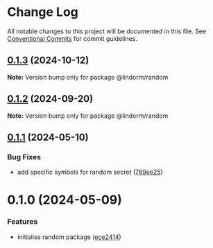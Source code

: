 # Change Log

All notable changes to this project will be documented in this file.
See [Conventional Commits](https://conventionalcommits.org) for commit guidelines.

## [0.1.3](https://github.com/lindorm-io/monorepo/compare/@lindorm/random@0.1.2...@lindorm/random@0.1.3) (2024-10-12)

**Note:** Version bump only for package @lindorm/random

## [0.1.2](https://github.com/lindorm-io/monorepo/compare/@lindorm/random@0.1.1...@lindorm/random@0.1.2) (2024-09-20)

**Note:** Version bump only for package @lindorm/random

## [0.1.1](https://github.com/lindorm-io/monorepo/compare/@lindorm/random@0.1.0...@lindorm/random@0.1.1) (2024-05-10)

### Bug Fixes

- add specific symbols for random secret ([769ee25](https://github.com/lindorm-io/monorepo/commit/769ee25b81f4ef59ce9c9507f31ec4a93ea780cb))

# 0.1.0 (2024-05-09)

### Features

- initialise random package ([ece2414](https://github.com/lindorm-io/monorepo/commit/ece2414748fd4d6b2c6bb8e4057d480fc34252b7))
